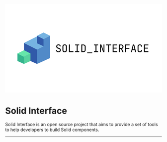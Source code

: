 ![Solid Interface Here Image](.github/images/solid_interface_banner.svg)

# Solid Interface

Solid Interface is an open source project that aims to provide a set of tools to help developers to build Solid components.

---
